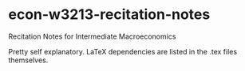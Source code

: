 econ-w3213-recitation-notes
===========================

Recitation Notes for Intermediate Macroeconomics

Pretty self explanatory. LaTeX dependencies are listed in the .tex files themselves.
